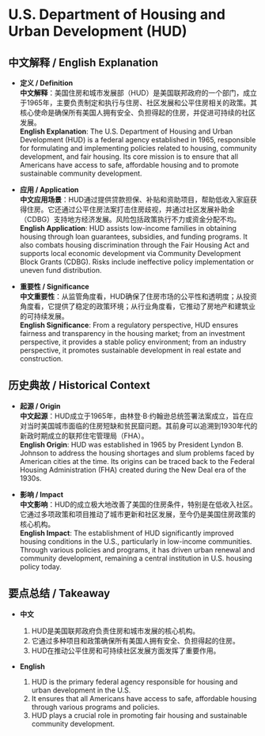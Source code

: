 # U.S. Department of Housing and Urban Development (HUD)

## 中文解释 / English Explanation

* **定义 / Definition**  
  **中文解释**：美国住房和城市发展部（HUD）是美国联邦政府的一个部门，成立于1965年，主要负责制定和执行与住房、社区发展和公平住房相关的政策。其核心使命是确保所有美国人拥有安全、负担得起的住房，并促进可持续的社区发展。  
  **English Explanation**: The U.S. Department of Housing and Urban Development (HUD) is a federal agency established in 1965, responsible for formulating and implementing policies related to housing, community development, and fair housing. Its core mission is to ensure that all Americans have access to safe, affordable housing and to promote sustainable community development.

* **应用 / Application**  
  **中文应用场景**：HUD通过提供贷款担保、补贴和资助项目，帮助低收入家庭获得住房。它还通过公平住房法案打击住房歧视，并通过社区发展补助金（CDBG）支持地方经济发展。风险包括政策执行不力或资金分配不均。  
  **English Application**: HUD assists low-income families in obtaining housing through loan guarantees, subsidies, and funding programs. It also combats housing discrimination through the Fair Housing Act and supports local economic development via Community Development Block Grants (CDBG). Risks include ineffective policy implementation or uneven fund distribution.

* **重要性 / Significance**  
  **中文重要性**：从监管角度看，HUD确保了住房市场的公平性和透明度；从投资角度看，它提供了稳定的政策环境；从行业角度看，它推动了房地产和建筑业的可持续发展。  
  **English Significance**: From a regulatory perspective, HUD ensures fairness and transparency in the housing market; from an investment perspective, it provides a stable policy environment; from an industry perspective, it promotes sustainable development in real estate and construction.

## 历史典故 / Historical Context

* **起源 / Origin**  
  **中文起源**：HUD成立于1965年，由林登·B·约翰逊总统签署法案成立，旨在应对当时美国城市面临的住房短缺和贫民窟问题。其前身可以追溯到1930年代的新政时期成立的联邦住宅管理局（FHA）。  
  **English Origin**: HUD was established in 1965 by President Lyndon B. Johnson to address the housing shortages and slum problems faced by American cities at the time. Its origins can be traced back to the Federal Housing Administration (FHA) created during the New Deal era of the 1930s.

* **影响 / Impact**  
  **中文影响**：HUD的成立极大地改善了美国的住房条件，特别是在低收入社区。它通过多项政策和项目推动了城市更新和社区发展，至今仍是美国住房政策的核心机构。  
  **English Impact**: The establishment of HUD significantly improved housing conditions in the U.S., particularly in low-income communities. Through various policies and programs, it has driven urban renewal and community development, remaining a central institution in U.S. housing policy today.

## 要点总结 / Takeaway

* **中文**  
  1. HUD是美国联邦政府负责住房和城市发展的核心机构。
  2. 它通过多种项目和政策确保所有美国人拥有安全、负担得起的住房。
  3. HUD在推动公平住房和可持续社区发展方面发挥了重要作用。

* **English**  
  1. HUD is the primary federal agency responsible for housing and urban development in the U.S.
  2. It ensures that all Americans have access to safe, affordable housing through various programs and policies.
  3. HUD plays a crucial role in promoting fair housing and sustainable community development.